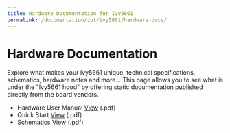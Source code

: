 ```yaml
---
title: Hardware Documentation for Ivy5661
permalink: /documentation/iot/ivy5661/hardware-docs/
---
```

# Hardware Documentation

Explore what makes your Ivy5661 unique, technical specifications, schematics, hardware notes and more... This page allows you to see what is under the "Ivy5661 hood" by offering static documentation published directly from the board vendors.

- Hardware User Manual [View](/documentation/iot/ivy5661/hardware-docs/files/ivy5661-hardware-manual.pdf) (.pdf)
- Quick Start [View](/documentation/iot/ivy5661/hardware-docs/files/ivy5661-product-brief.pdf) (.pdf)
- Schematics [View](/documentation/iot/ivy5661/hardware-docs/files/ivy5661-schematics.pdf) (.pdf)


